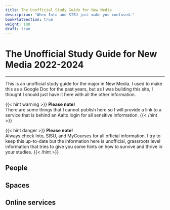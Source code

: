 ```yaml
---
title: The Unofficial Study Guide for New Media
description: "When Into and SISU just make you confused."
bookFlatSection: true
weight: 100
draft: true
---
```


# The Unofficial Study Guide for New Media 2022-2024

---

This is an unofficial study guide for the major in New Media. I used to make this as a Google Doc for the past years, but as I was building this site, I thought I should just have it here with all the other information.

{{< hint warning >}}
**Please note!**  
There are some things that I cannot publish here so I will provide a link to a service that is behind an Aalto login for all sensitive information.
{{< /hint >}}

{{< hint danger >}}
**Please note!**  
Always check Into, SISU, and MyCourses for all official information. I try to keep this up-to-date but the information here is unofficial, grassroots level information that tries to give you some hints on how to survive and thrive in your studies.
{{< /hint >}}

## People

## Spaces

## Online services

